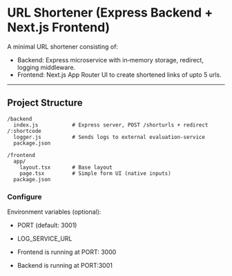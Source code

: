 # URL Shortener (Express Backend + Next.js Frontend)

A minimal URL shortener consisting of:

- Backend: Express microservice with in‑memory storage, redirect, logging middleware.
- Frontend: Next.js App Router UI to create shortened links of upto 5 urls.

---

## Project Structure

```
/backend
  index.js           # Express server, POST /shorturls + redirect
/:shortcode
  logger.js          # Sends logs to external evaluation-service
  package.json

/frontend
  app/
    layout.tsx       # Base layout
    page.tsx         # Simple form UI (native inputs)
  package.json
```

### Configure

Environment variables (optional):

- PORT (default: 3001)
- LOG_SERVICE_URL

- Frontend is running at PORT: 3000
- Backend is running at PORT:3001
